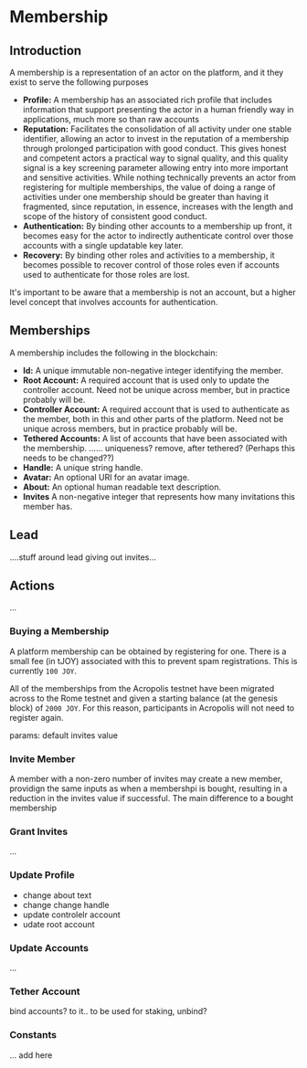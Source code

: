 
# Membership

## Introduction

A membership is a representation of an actor on the platform, and it they exist to serve the following purposes

- **Profile:** A membership has an associated rich profile that includes information that support presenting the actor in a human friendly way in applications, much more so than raw accounts
- **Reputation:** Facilitates the consolidation of all activity under one stable identifier, allowing an actor to invest in the reputation of a membership through prolonged participation with good conduct. This gives honest and competent actors a practical way to signal quality, and this quality signal is a key screening parameter allowing entry into more important and sensitive activities. While nothing technically prevents an actor from registering for multiple memberships, the value of doing a range of activities under one membership should be greater than having it fragmented, since reputation, in essence, increases with the length and scope of the history of consistent good conduct.
- **Authentication:** By binding other accounts to a membership up front, it becomes easy for the actor to indirectly authenticate control over those accounts with a single updatable key later.
- **Recovery:** By binding other roles and activities to a membership, it becomes possible to recover control of those roles even if accounts used to authenticate for those roles are lost.

It's important to be aware that a membership is not an account, but a higher level concept that involves accounts for authentication.

## Memberships

A membership includes the following in the blockchain:

- **Id:** A unique immutable non-negative integer identifying the member.
- **Root Account:** A required account that is used only to update the controller account. Need not be unique across member, but in practice probably will be.
- **Controller Account:** A required account that is used to authenticate as the member, both in this and other parts of the platform. Need not be unique across members, but in practice probably will be.
- **Tethered Accounts:** A list of accounts that have been associated with the membership.
...... uniqueness? remove, after tethered? (Perhaps this needs to be changed??)
- **Handle:** A unique string handle.
- **Avatar:** An optional URI for an avatar image.
- **About:** An optional human readable text description.
- **Invites** A non-negative integer that represents how many invitations this member has.

## Lead

....stuff around lead giving out invites...

## Actions

...

### Buying a Membership

A platform membership can be obtained by registering for one. There is a small fee \(in tJOY\) associated with this to prevent spam registrations. This is currently `100 JOY`.

All of the memberships from the Acropolis testnet have been migrated across to the Rome testnet and given a starting balance \(at the genesis block\) of `2000 JOY`.  For this reason, participants in Acropolis will not need to register again.

params: default invites value

### Invite Member

A member with a non-zero number of invites may create a new member, providign the same inputs as when a membershpi is bought, resulting in a reduction in the invites value if successful. The main difference to a bought membership

### Grant Invites

...

### Update Profile

- change about text
- change change handle
- update controlelr account
- udate root account

### Update Accounts

...

### Tether Account

bind accounts? to it.. to be used for staking, unbind?

### Constants

... add here
